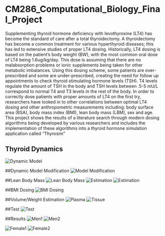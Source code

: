 # CM286_Computational_Biology_Final_Project

Supplementing thyroid hormone deficiency with levothyroxine (LT4) has become the standard of care after a total thyroidectomy. 
A thyroidectomy has become a common treatment for various hyperthyroid diseases; this has led to extensive studies of proper LT4 dosing.
Historically, LT4 dosing is based on the patient’s body weight (BW), with the most common oral dose of LT4 being 1.6ug/kg/day. 
This dose is assuming that there are no malabsorption problems or ionic supplements being taken for other metabolic imbalances. 
Using this dosing scheme, some patients are over-prescribed and some are under-prescribed, creating the need for follow up appointments to check thyroid stimulating hormone levels (TSH). 
T4 levels regulate the amount of TSH in the body and TSH levels between .5-5 mU/L correspond to normal T4 and T3 levels in the rest of the body. 
In order to correctly dose patients with proper amounts of LT4 on the first try, researchers have looked in to other correlations between optimal LT4 dosing and other anthropometric measurements including: body surface area (BSA), body mass index (BMI), lean body mass (LBM), sex and age. 
This project shows the results of a literature search through modern dosing algorithms being developed by various researchers and includes the implementation of these algorithms into a thyroid hormone simulation application called “Thyrosim”

## Thyroid Dynamics
![Dynamic Model](https://github.com/MagineZ/CM286_Computational_Biology_Final_Project/blob/master/Pictures/Thyrosim_dynamics.jpg)

##Dynamic Model Modification
![Model Modification](https://github.com/MagineZ/CM286_Computational_Biology_Final_Project/blob/master/Pictures/Model.png)

##Lean Body Mass
![Lean Body Mass](https://github.com/MagineZ/CM286_Computational_Biology_Final_Project/blob/master/Pictures/Lean_Body_Mass.png)
![Estimation](https://github.com/MagineZ/CM286_Computational_Biology_Final_Project/blob/master/Pictures/Body_Mass_Correlation.png)
![Estimation](https://github.com/MagineZ/CM286_Computational_Biology_Final_Project/blob/master/Pictures/Lean_Body_Mass_Estimation.png)

##BMI Dosing
![BMI Dosing](https://github.com/MagineZ/CM286_Computational_Biology_Final_Project/blob/master/Pictures/BMI_Dosing.png)

##Volume/Weight Estimation
![Plasma](https://github.com/MagineZ/CM286_Computational_Biology_Final_Project/blob/master/Pictures/Plasma_V_Estimation.png)
![Tissue](https://github.com/MagineZ/CM286_Computational_Biology_Final_Project/blob/master/Pictures/Tissue_Estimation.png)

##Test
![Test](https://github.com/MagineZ/CM286_Computational_Biology_Final_Project/blob/master/Pictures/Test.png)

##Results
![Men1](https://github.com/MagineZ/CM286_Computational_Biology_Final_Project/blob/master/Pictures/Male_dose1.jpg)
![Men2](https://github.com/MagineZ/CM286_Computational_Biology_Final_Project/blob/master/Pictures/Male_dose2.jpg)

![Female1](https://github.com/MagineZ/CM286_Computational_Biology_Final_Project/blob/master/Pictures/female_dose1.jpg)
![Female2](https://github.com/MagineZ/CM286_Computational_Biology_Final_Project/blob/master/Pictures/female_dose.jpg2.jpg)
